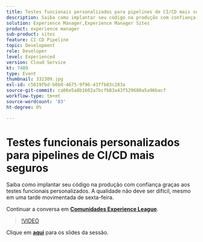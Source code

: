 ```yaml
---
title: Testes funcionais personalizados para pipelines de CI/CD mais seguros
description: Saiba como implantar seu código na produção com confiança graças aos testes funcionais personalizados. A qualidade não deve ser difícil, mesmo em uma tarde movimentada de sexta-feira.
solution: Experience Manager,Experience Manager Sites
product: experience manager
sub-product: sites
feature: CI-CD Pipeline
topic: Development
role: Developer
level: Experienced
version: Cloud Service
kt: 7409
type: Event
thumbnail: 332309.jpg
exl-id: c5819fbd-b0b0-4675-9f96-43ffb83c283a
source-git-commit: ca06e5a8b1602a7bcfb83a43f529680a5a96bacf
workflow-type: tm+mt
source-wordcount: '83'
ht-degree: 0%

---
```


# Testes funcionais personalizados para pipelines de CI/CD mais seguros

Saiba como implantar seu código na produção com confiança graças aos testes funcionais personalizados. A qualidade não deve ser difícil, mesmo em uma tarde movimentada de sexta-feira.

Continuar a conversa em **[Comunidades Experience League](http://adobe.ly/36Yd3v6)**.

>[!VIDEO](https://video.tv.adobe.com/v/332309/?quality=12&learn=on&hidetitle=true)

Clique em **[aqui](/help/adobe-developers-live/assets/custom-functional-tests-cicd.pdf)** para os slides da sessão.
